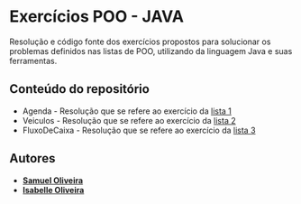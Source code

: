 # Exercícios POO - JAVA

Resolução e código fonte dos exercícios propostos para solucionar os problemas definidos nas listas de POO, utilizando da linguagem Java e suas ferramentas.

## Conteúdo do repositório

* Agenda - Resolução que se refere ao exercício da [lista 1](http://fatecsjc-prd.azurewebsites.net/moodle/pluginfile.php/91916/mod_resource/content/1/L-%201.pdf)
* Veiculos - Resolução que se refere ao exercício da [lista 2](http://fatecsjc-prd.azurewebsites.net/moodle/pluginfile.php/91917/mod_resource/content/1/L-%202.pdf)
* FluxoDeCaixa - Resolução que se refere ao exercício da [lista 3](http://fatecsjc-prd.azurewebsites.net/moodle/pluginfile.php/92139/mod_resource/content/2/L-%203.pdf)

## Autores

* [**Samuel Oliveira**](https://github.com/scsoliveira)
* [**Isabelle Oliveira**](https://github.com/isabellefo)
